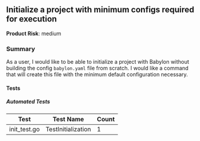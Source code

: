 ## Initialize a project with minimum configs required for execution
**Product Risk**: medium

### Summary
As a user, I would like to be able to initialize a project with Babylon without building the config `babylon.yaml` file 
from scratch. I would like a command that will create this file with the minimum default configuration necessary.


#### Tests

##### Automated Tests

Test | Test Name | Count
-----|-----------|-------
init_test.go| TestInitialization |1 

